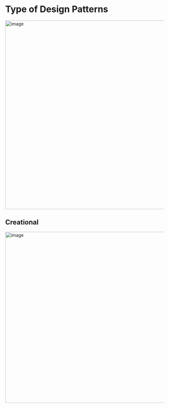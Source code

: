 # Type of Design Patterns
<img width="1200" height="600" alt="image" src="https://github.com/user-attachments/assets/03441cbd-b06a-43a0-8bf7-053f4d9a378f" />

## Creational
<img width="1024" height="544" alt="image" src="https://github.com/user-attachments/assets/44d61865-df68-4419-9f15-ea96cfbf3416" />

